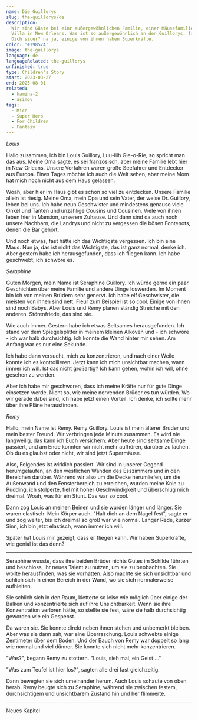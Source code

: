 ```yaml
---
name: Die Guillorys
slug: the-guillorys/de
description:
  Wir sind Gäste bei einr außergewöhnlichen Familie, einer Mäusefamilie in ihrer
  Villa in New Orleans. Was ist so außergewöhnlich an den Guillorys, fragst Du
  Dich sicer? na ja, einige von ihnen haben Superkräfte.
color: '#79857A'
image: the-guillorys
language: de
languageRelated: the-guillorys
unfinished: true
type: Children's Story
start: 2023-03-27
end: 2023-08-01
related:
  - kamina-2
  - asimov
tags:
  - Mice
  - Super Hero
  - For Children
  - Fantasy
---
```


_Louis_

Hallo zusammen, ich bin Louis Guillory, Luu-Iiih Gie-o-Rie, so spricht man das
aus. Meine Oma sagte, es sei französisch, aber meine Familie lebt hier in New
Orleans. Unsere Vorfahren waren große Seefahrer und Entdecker aus Europa. Eines
Tages möchte ich auch die Welt sehen, aber meine Mom hat mich noch nicht aus dem
Haus gelassen.

Woah, aber hier im Haus gibt es schon so viel zu entdecken. Unsere Familie
allein ist riesig. Meine Oma, mein Opa und sein Vater, der weise Dr. Guillory,
leben bei uns. Ich habe neun Geschwister und mindestens genauso viele Onkel und
Tanten und unzählige Cousins und Cousinen. Viele von ihnen leben hier in
Mansion, unserem Zuhause. Und dann sind da auch noch unsere Nachbarn, die
Landrys und nicht zu vergessen die bösen Fontenots, denen die Bar gehört.

Und noch etwas, fast hätte ich das Wichtigste vergessen. Ich bin eine Maus. Nun
ja, das ist nicht das Wichtigste, das ist ganz normal, denke ich. Aber gestern
habe ich herausgefunden, dass ich fliegen kann. Ich habe geschwebt, ich schwöre
es.

_Seraphine_

Guten Morgen, mein Name ist Seraphine Guillory. Ich würde gerne ein paar
Geschichten über meine Familie und andere Dinge loswerden. Im Moment bin ich von
meinen Brüdern sehr genervt. Ich habe elf Geschwister, die meisten von ihnen
sind nett. Fleur zum Beispiel ist so cool. Einige von ihnen sind noch Babys.
Aber Louis und Remy planen ständig Streiche mit den anderen. Störenfriede, das
sind sie.

Wie auch immer. Gestern habe ich etwas Seltsames herausgefunden. Ich stand vor
dem Spiegelsplitter in meinem kleinen Alkoven und - ich schwöre - ich war halb
durchsichtig. Ich konnte die Wand hinter mir sehen. Am Anfang war es nur eine
Sekunde.

Ich habe dann versucht, mich zu konzentrieren, und nach einer Weile konnte ich
es kontrollieren. Jetzt kann ich mich unsichtbar machen, wann immer ich will.
Ist das nicht großartig? Ich kann gehen, wohin ich will, ohne gesehen zu werden.

Aber ich habe mir geschworen, dass ich meine Kräfte nur für gute Dinge einsetzen
werde. Nicht so, wie meine nervenden Brüder es tun würden. Wo wir gerade dabei
sind, ich habe jetzt einen Vorteil. Ich denke, ich sollte mehr über ihre Pläne
herausfinden.

_Remy_

Hallo, mein Name ist Remy. Remy Guillory. Louis ist mein älterer Bruder und mein
bester Freund. Wir verbringen jede Minute zusammen. Es wird nie langweilig, das
kann ich Euch versichern. Aber heute sind seltsame Dinge passiert, und am Ende
konnten wir nicht mehr aufhören, darüber zu lachen. Ob du es glaubst oder nicht,
wir sind jetzt Supermäuse.

Also, Folgendes ist wirklich passiert. Wir sind in unserer Gegend herumgelaufen,
an den westlichen Wänden des Esszimmers und in den Bereichen darüber. Während
wir also um die Decke herumliefen, um die Außenwand und den Fensterbereich zu
erreichen, wurden meine Knie zu Pudding, ich stolperte, fiel mit hoher
Geschwindigkeit und überschlug mich dreimal. Woah, was für ein Stunt. Das war so
cool.

Dann zog Louis an meinen Beinen und sie wurden länger und länger. Sie waren
elastisch. Mein Körper auch. "Halt dich an dem Nagel fest", sagte er und zog
weiter, bis ich dreimal so groß war wie normal. Langer Rede, kurzer Sinn, ich
bin jetzt elastisch, wann immer ich will.

Später hat Louis mir gezeigt, dass er fliegen kann. Wir haben Superkräfte, wie
genial ist das denn?

---

Seraphine wusste, dass ihre beiden Brüder nichts Gutes im Schilde führten und
beschloss, ihr neues Talent zu nutzen, um sie zu beobachten. Sie wollte
herausfinden, was sie vorhatten. Also machte sie sich unsichtbar und schlich
sich in einen Bereich in der Wand, wo sie sich normalerweise aufhielten.

Sie schlich sich in den Raum, kletterte so leise wie möglich über einige der
Balken und konzentrierte sich auf ihre Unsichtbarkeit. Wenn sie ihre
Konzentration verloren hätte, so stellte sie fest, wäre sie halb durchsichtig
geworden wie ein Gespenst.

Da waren sie. Sie konnte direkt neben ihnen stehen und unbemerkt bleiben. Aber
was sie dann sah, war eine Überraschung. Louis schwebte einige Zentimeter über
dem Boden. Und der Bauch von Remy war doppelt so lang wie normal und viel
dünner. Sie konnte sich nicht mehr konzentrieren.

"Was?", begann Remy zu stottern. "Louis, sieh mal, ein Geist ..."

"Was zum Teufel ist hier los?", sagten alle drei fast gleichzeitig.

Dann bewegten sie sich umeinander herum. Auch Louis schaute von oben herab. Remy
beugte sich zu Seraphine, während sie zwischen festem, durchsichtigem und
unsichtbarem Zustand hin und her flimmerte.

---

Neues Kapitel
